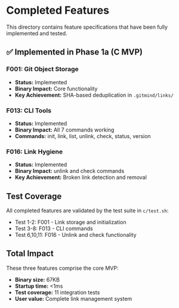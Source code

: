 # Completed Features

This directory contains feature specifications that have been fully implemented and tested.

## ✅ Implemented in Phase 1a (C MVP)

### F001: Git Object Storage
- **Status:** Implemented
- **Binary Impact:** Core functionality
- **Key Achievement:** SHA-based deduplication in `.gitmind/links/`

### F013: CLI Tools  
- **Status:** Implemented
- **Binary Impact:** All 7 commands working
- **Commands:** init, link, list, unlink, check, status, version

### F016: Link Hygiene
- **Status:** Implemented
- **Binary Impact:** unlink and check commands
- **Key Achievement:** Broken link detection and removal

## Test Coverage

All completed features are validated by the test suite in `c/test.sh`:
- Test 1-2: F001 - Link storage and initialization
- Test 3-8: F013 - CLI commands  
- Test 6,10,11: F016 - Unlink and check functionality

## Total Impact

These three features comprise the core MVP:
- **Binary size:** 67KB
- **Startup time:** <1ms
- **Test coverage:** 11 integration tests
- **User value:** Complete link management system